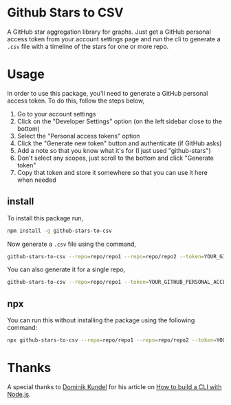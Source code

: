 # Github Stars to CSV
A GitHub star aggregation library for graphs. Just get a GitHub personal access token from your account settings page and run the cli to generate a `.csv` file with a timeline of the stars for one or more repo.

# Usage
In order to use this package, you'll need to generate a GitHub personal access token. To do this, follow the steps below,

 1. Go to your account settings
 2. Click on the "Developer Settings" option (on the left sidebar close to the bottom)
 3. Select the "Personal access tokens" option
 4. Click the "Generate new token" button and authenticate (if GitHub asks)
 5. Add a note so that you know what it's for (I just used "github-stars")
 6. Don't select any scopes, just scroll to the bottom and click "Generate token"
 7. Copy that token and store it somewhere so that you can use it here when needed

## install

To install this package run,

```bash
npm install -g github-stars-to-csv
```

Now generate a `.csv` file using the command,
```bash
github-stars-to-csv --repo=repo/repo1 --repo=repo/repo2 --token=YOUR_GITHUB_PERSONAL_ACCESS_TOKEN
```

You can also generate it for a single repo,
```bash
github-stars-to-csv --repo=repo/repo1 --token=YOUR_GITHUB_PERSONAL_ACCESS_TOKEN
```


## npx
You can run this without installing the package using the following command:

```bash
npx github-stars-to-csv --repo=repo/repo1 --repo=repo/repo2 --token=YOUR_GITHUB_PERSONAL_ACCESS_TOKEN
```

# Thanks
A special thanks to [Dominik Kundel](https://github.com/dkundel) for his article on [How to build a CLI with Node.js](https://www.twilio.com/blog/how-to-build-a-cli-with-node-js).
